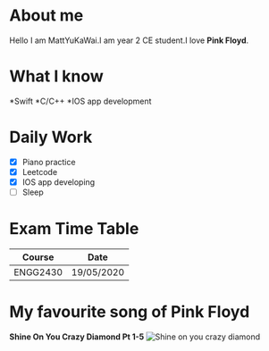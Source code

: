 # About me

Hello I am MattYuKaWai.I am year 2 CE student.I love **Pink Floyd**.

# What I know

*Swift
*C/C++
*IOS app development

# Daily Work
- [x] Piano practice
- [x] Leetcode
- [x] IOS app developing
- [ ] Sleep

# Exam Time Table
Course | Date
------ | ------
ENGG2430 | 19/05/2020

# My favourite song of Pink Floyd

**Shine On You Crazy Diamond Pt 1-5**
![Shine on you crazy diamond](https://www.youtube.com/watch?v=cWGE9Gi0bB0)

